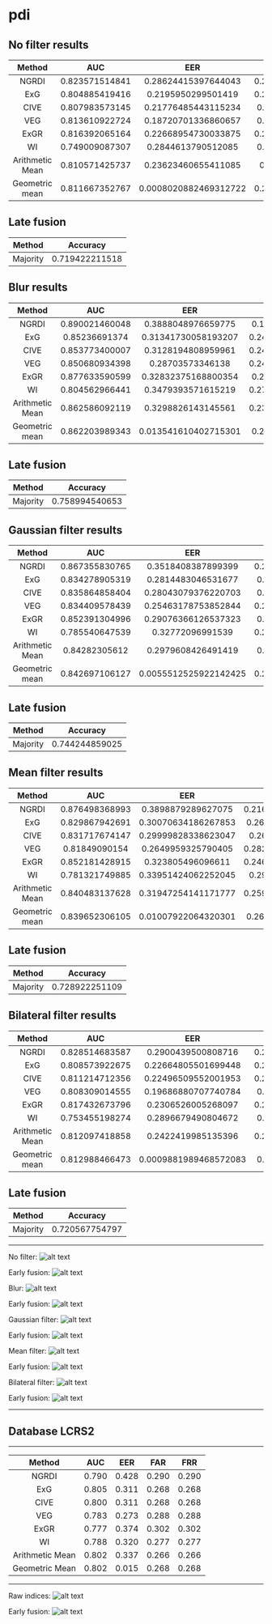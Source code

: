 # pdi

No filter results
-------------
|Method|AUC|EER|FAR|FRR
|:----------:|:-------------:|:------:|:------:|:------:|
|NGRDI | 0.823571514841 | 0.28624415397644043	| 0.26734461851230046	| 0.26735082111849495 |
|ExG | 0.804885419416 | 0.2195950299501419	| 0.27960101391698555	| 0.2796016010754114 |
|CIVE | 0.807983573145 | 0.21776485443115234	| 0.2771579786463807	| 0.2771582474546108 |
|VEG | 0.813610922724 | 0.18720701336860657	| 0.2686267102322174	| 0.2686266274309791 |
|ExGR | 0.816392065164 | 0.22668954730033875	| 0.27289019388008195	| 0.27289012174217103 |
|WI | 0.749009087307 | 0.2844613790512085	| 0.3120533109292853	| 0.3120531059624081 |
|Arithmetic Mean | 0.810571425737 | 0.23623460655411085	| 0.276540409724542	| 0.2765424158199404 |
|Geometric mean | 0.811667352767 | 0.0008020882469312722	| 0.27539057739647566	| 0.2753904994908353 |

Late fusion
-------------
|Method|Accuracy
|:----------:|:-------------:|
|Majority | 0.719422211518|


Blur results
-------------
|Method|AUC|EER|FAR|FRR
|:----------:|:-------------:|:------:|:------:|:------:|
|NGRDI | 0.890021460048 | 0.3888048976659775	| 0.1994564820005362	| 0.199453176243922 |
|ExG | 0.85236691374 | 0.31341730058193207	| 0.24340280117506555	| 0.24340387150408807 |
|CIVE | 0.853773400007 | 0.3128194808959961	| 0.24211891732246776	| 0.24211228948110358 |
|VEG | 0.850680934398 | 0.28703573346138	| 0.24588526336465025	| 0.24588586837905008 |
|ExGR | 0.877633590599 | 0.32832375168800354	| 0.2144204314595272	| 0.21442157561428302 |
|WI | 0.804562966441 | 0.3479393571615219	| 0.27408160368634527	| 0.2740796682064146 |
|Arithmetic Mean | 0.862586092119 | 0.3298826143145561	| 0.23276577686084304	| 0.23276583230043438 |
|Geometric mean | 0.862203989343 | 0.013541610402715301	| 0.2331847774816378	| 0.23318482938207266 |

Late fusion
-------------
|Method|Accuracy
|:----------:|:-------------:|
|Majority | 0.758994540653|


Gaussian filter results
-------------
|Method|AUC|EER|FAR|FRR
|:----------:|:-------------:|:------:|:------:|:------:|
|NGRDI | 0.867355830765 | 0.3518408387899399	| 0.22295850997787792	| 0.22295059047471283 |
|ExG | 0.834278905319 | 0.2814483046531677	| 0.2568710366985762	| 0.25687097321371194 |
|CIVE | 0.835864858404 | 0.28043079376220703	| 0.2556401999733331	| 0.2556433624204629 |
|VEG | 0.834409578439 | 0.25463178753852844	| 0.25705885220353464	| 0.25705868969553747 |
|ExGR | 0.852391304996 | 0.29076366126537323	| 0.2390826861344845	| 0.2390830636024544 |
|WI | 0.785540647539 | 0.32772096991539	| 0.28481110204690224	| 0.2848112038227586 |
|Arithmetic Mean | 0.84282305612 | 0.2979608426491419	| 0.2494759804041044	| 0.2494757832712629 |
|Geometric mean | 0.842697106127 | 0.0055512525922142425	| 0.24957168028926455	| 0.24957174011586608 |

Late fusion
-------------
|Method|Accuracy
|:----------:|:-------------:|
|Majority | 0.744244859025|

Mean filter results
-------------
|Method|AUC|EER|FAR|FRR
|:----------:|:-------------:|:------:|:------:|:------:|
|NGRDI | 0.876498368993 | 0.3898879289627075	| 0.21608711485276555	| 0.2160613811185876 |
|ExG | 0.829867942691 | 0.30070634186267853	| 0.2696396236234629	| 0.26963800967847074 |
|CIVE | 0.831717674147 | 0.29999828338623047	| 0.267870430240877	| 0.2678740247282091 |
|VEG | 0.81849090154 | 0.2649959325790405	| 0.28263222713346225	| 0.2826324189982395 |
|ExGR | 0.852181428915 | 0.323805496096611	| 0.24645014358567038	| 0.24644901782452663 |
|WI | 0.781321749885 | 0.33951424062252045	| 0.296589714878859	| 0.2965897255836868 |
|Arithmetic Mean | 0.840483137628 | 0.31947254141171777	| 0.25993630043599003	| 0.25993580298945373 |
|Geometric mean | 0.839652306105 | 0.01007922064320301	| 0.2607463444077575	| 0.26074644293911037 |

Late fusion
-------------
|Method|Accuracy
|:----------:|:-------------:|
|Majority | 0.728922251109|

Bilateral filter results
-------------
|Method|AUC|EER|FAR|FRR
|:----------:|:-------------:|:------:|:------:|:------:|
|NGRDI | 0.828514683587 | 0.2900439500808716	| 0.26353490285924014	| 0.26352832304486845 |
|ExG | 0.808573922675 | 0.22664805501699448	| 0.27820601783817184	| 0.27820624671821803 |
|CIVE | 0.811214712356 | 0.22496509552001953	| 0.27619488654366425	| 0.27618941620608345 |
|VEG | 0.808309014555 | 0.19686880707740784	| 0.2777300273981244	| 0.277730370240005 |
|ExGR | 0.817432673796 | 0.2306526005268097	| 0.27435472470691463	| 0.2743550918493706 |
|WI | 0.753455198274 | 0.2896679490804672	| 0.3095023892712902	| 0.3095029406503298 |
|Arithmetic Mean | 0.812097418858 | 0.2422419985135396	| 0.27676227575043766	| 0.2767625521105006 |
|Geometric mean | 0.812988466473 | 0.0009881989468572083	| 0.2759031273432135	| 0.27590313771645286 |

Late fusion
-------------
|Method|Accuracy
|:----------:|:-------------:|
|Majority | 0.720567754797|


------------------

No filter: 
![alt text][nofilter]

Early fusion:
![alt text][nofilter_early_fusion]

[nofilter]: results/nofilter.png
[nofilter_early_fusion]: results/nofilter_early_fusion.png

Blur: 
![alt text][blur]

Early fusion:
![alt text][blur_early]

[blur]: results/blur.png
[blur_early]: results/blur_early.png

Gaussian filter: 
![alt text][gaussian_blur]

Early fusion:
![alt text][gaussian_blur_early]

[gaussian_blur]: results/gaussian_blur.png
[gaussian_blur_early]: results/gaussian_blur_early.png

Mean filter: 
![alt text][mean]

Early fusion:
![alt text][mean_early]

[mean]: results/mean.png
[mean_early]: results/mean_early.png

Bilateral filter: 
![alt text][bilateral]

Early fusion:
![alt text][bilateral_early]

[bilateral]: results/bilateral.png
[bilateral_early]: results/bilateral_early.png

-----------------
Database LCRS2
-------------------
-------------
|Method|AUC|EER|FAR|FRR
|:----------:|:-------------:|:------:|:------:|:------:|
| NGRDI|  0.790 | 0.428 | 0.290 | 0.290 |
| ExG |    0.805   |   0.311 | 0.268 | 0.268 |
| CIVE | 0.800 | 0.311 | 0.268 | 0.268 |
| VEG | 0.783 | 0.273 | 0.288 | 0.288 |
|ExGR | 0.777 | 0.374 | 0.302 | 0.302 |
| WI | 0.788 | 0.320 | 0.277 | 0.277 |
| Arithmetic Mean | 0.802 | 0.337 | 0.266 | 0.266 |
| Geometric Mean | 0.802 | 0.015| 0.268 | 0.268 |

------------------

Raw indices: 
![alt text][raw2]

Early fusion:
![alt text][early2]

[raw2]: results/Figure_1_lcrs2.png
[early2]: results/Figure_early_fusion_lcrs2.png